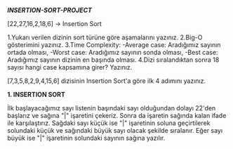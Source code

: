 ***INSERTION-SORT-PROJECT***

[22,27,16,2,18,6] -> Insertion Sort

1.Yukarı verilen dizinin sort türüne göre aşamalarını yazınız.
2.Big-O gösterimini yazınız.
3.Time Complexity: -Average case: Aradığımız sayının ortada olması, -Worst case: Aradığımız sayının sonda olması, -Best case: Aradığımız sayının dizinin en başında olması.
4.Dizi sıralandıktan sonra 18 sayısı hangi case kapsamına girer? Yazınız.

[7,3,5,8,2,9,4,15,6] dizisinin Insertion Sort'a göre ilk 4 adımını yazınız.

**1. INSERTION SORT**

İlk başlayacağımız sayı listenin başındaki sayı olduğundan dolayı 22'den başlarız ve sağına "|" işaretini çekeriz. Sonra da işaretin sağında kalan ifade ile karşılaştırız. Sağdaki sayı küçük ise "|" işaretinin soluna geçirtilerek solundaki küçük ve sağındaki büyük sayı olacak şekilde sıralanır. Eğer sayı büyük ise "|" işaretinin solundaki sayının sağına yazılır.

